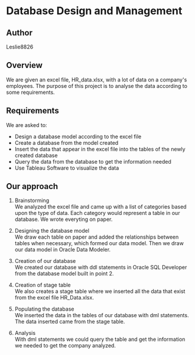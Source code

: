 # Database Design and Management

## Author
Leslie8826

## Overview
We are given an excel file, HR_data.xlsx, with a lot of data on a company's employees. The purpose of this project is to analyse the data according to some requirements.

## Requirements 
We are asked to:
  - Design a database model according to the excel file
  - Create a database from the model created
  - Insert the data that appear in the excel file into the tables of the newly created database
  - Query the data from the database to get the information needed
  - Use Tableau Software to visualize the data

## Our approach
1. Brainstorming <br>
We analyzed the excel file and came up with a list of categories based upon the type of data. Each category would represent a table in our database. We wrote everyting on paper.

2. Designing the database model <br>
We draw each table on paper and added the relationships between tables when necessary, which formed our data model. Then we draw our data model in Oracle Data Modeler.

3. Creation of our database <br>
We created our database with ddl statements in Oracle SQL Developer from the database model built in point 2.

4. Creation of stage table <br>
We also creates a stage table where we inserted all the data that exist from the excel file HR_Data.xlsx.

5. Populating the database <br>
We inserted the data in the tables of our database with dml statements. The data inserted came from the stage table.

6. Analysis <br>
With dml statements we could query the table and get the information we needed to get the company analyzed.
